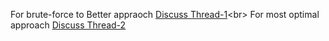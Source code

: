 For brute-force to Better appraoch [Discuss Thread-1](https://leetcode.com/problems/set-matrix-zeroes/discuss/1280740/3-sweet-and-simple-approach.-BRUTE-FORCE-oror-OPTIMAL-oror-PRO-OPTIMAL.)<br>
For most optimal approach [Discuss Thread-2](https://leetcode.com/problems/set-matrix-zeroes/discuss/1961783/C%2B%2B-oror-3-approaches-oror-Easy-to-understand)
